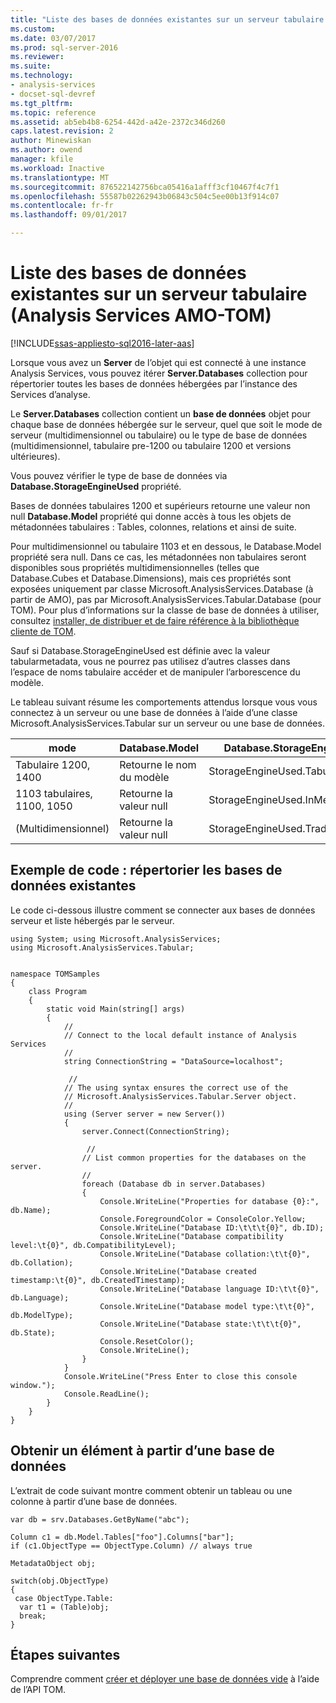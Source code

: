 ```yaml
---
title: "Liste des bases de données existantes sur un serveur tabulaire (Analysis Services AMO-TOM) | Documents Microsoft"
ms.custom: 
ms.date: 03/07/2017
ms.prod: sql-server-2016
ms.reviewer: 
ms.suite: 
ms.technology:
- analysis-services
- docset-sql-devref
ms.tgt_pltfrm: 
ms.topic: reference
ms.assetid: ab5eb4b8-6254-442d-a42e-2372c346d260
caps.latest.revision: 2
author: Minewiskan
ms.author: owend
manager: kfile
ms.workload: Inactive
ms.translationtype: MT
ms.sourcegitcommit: 876522142756bca05416a1afff3cf10467f4c7f1
ms.openlocfilehash: 55587b02262943b06843c504c5ee00b13f914c07
ms.contentlocale: fr-fr
ms.lasthandoff: 09/01/2017

---
```

# <a name="list-existing-databases-on-a-tabular-server-analysis-services-amo-tom"></a>Liste des bases de données existantes sur un serveur tabulaire (Analysis Services AMO-TOM)

[!INCLUDE[ssas-appliesto-sql2016-later-aas](../../includes/ssas-appliesto-sql2016-later-aas.md)]

Lorsque vous avez un **Server** de l’objet qui est connecté à une instance Analysis Services, vous pouvez itérer **Server.Databases** collection pour répertorier toutes les bases de données hébergées par l’instance des Services d’analyse. 

Le **Server.Databases** collection contient un **base de données** objet pour chaque base de données hébergée sur le serveur, quel que soit le mode de serveur (multidimensionnel ou tabulaire) ou le type de base de données (multidimensionnel, tabulaire pre-1200 ou tabulaire 1200 et versions ultérieures). 

Vous pouvez vérifier le type de base de données via **Database.StorageEngineUsed** propriété.  

Bases de données tabulaires 1200 et supérieurs retourne une valeur non null **Database.Model** propriété qui donne accès à tous les objets de métadonnées tabulaires : Tables, colonnes, relations et ainsi de suite.  

Pour multidimensionnel ou tabulaire 1103 et en dessous, le Database.Model propriété sera null. Dans ce cas, les métadonnées non tabulaires seront disponibles sous propriétés multidimensionnelles (telles que Database.Cubes et Database.Dimensions), mais ces propriétés sont exposées uniquement par classe Microsoft.AnalysisServices.Database (à partir de AMO), pas par Microsoft.AnalysisServices.Tabular.Database (pour TOM). Pour plus d’informations sur la classe de base de données à utiliser, consultez [installer, de distribuer et de faire référence à la bibliothèque cliente de TOM](../../analysis-services/tabular-model-programming-compatibility-level-1200/install-distribute-and-reference-the-tabular-object-model.md).

Sauf si Database.StorageEngineUsed est définie avec la valeur tabularmetadata, vous ne pourrez pas utilisez d’autres classes dans l’espace de noms tabulaire accéder et de manipuler l’arborescence du modèle. 

Le tableau suivant résume les comportements attendus lorsque vous vous connectez à un serveur ou une base de données à l’aide d’une classe Microsoft.AnalysisServices.Tabular sur un serveur ou une base de données. 

mode | Database.Model | Database.StorageEngineUsed
-----|----------------|---------------------------
Tabulaire 1200, 1400 | Retourne le nom du modèle| StorageEngineUsed.TabularMetadata 
1103 tabulaires, 1100, 1050 | Retourne la valeur null | StorageEngineUsed.InMemory 
(Multidimensionnel) | Retourne la valeur null | StorageEngineUsed.Traditional 

## <a name="code-example-list-existing-databases"></a>Exemple de code : répertorier les bases de données existantes

Le code ci-dessous illustre comment se connecter aux bases de données serveur et liste hébergés par le serveur. 

```
using System; using Microsoft.AnalysisServices; 
using Microsoft.AnalysisServices.Tabular; 

 
namespace TOMSamples 
{ 
    class Program 
    { 
        static void Main(string[] args) 
        { 
            // 
            // Connect to the local default instance of Analysis Services 
            // 
            string ConnectionString = "DataSource=localhost"; 

             // 
            // The using syntax ensures the correct use of the 
            // Microsoft.AnalysisServices.Tabular.Server object. 
            // 
            using (Server server = new Server()) 
            { 
                server.Connect(ConnectionString); 

                 // 
                // List common properties for the databases on the server. 
                // 
                foreach (Database db in server.Databases) 
                { 
                    Console.WriteLine("Properties for database {0}:", db.Name); 
                    Console.ForegroundColor = ConsoleColor.Yellow; 
                    Console.WriteLine("Database ID:\t\t\t{0}", db.ID); 
                    Console.WriteLine("Database compatibility level:\t{0}", db.CompatibilityLevel); 
                    Console.WriteLine("Database collation:\t\t{0}", db.Collation); 
                    Console.WriteLine("Database created timestamp:\t{0}", db.CreatedTimestamp); 
                    Console.WriteLine("Database language ID:\t\t{0}", db.Language); 
                    Console.WriteLine("Database model type:\t\t{0}", db.ModelType); 
                    Console.WriteLine("Database state:\t\t\t{0}", db.State); 
                    Console.ResetColor(); 
                    Console.WriteLine(); 
                } 
            } 
            Console.WriteLine("Press Enter to close this console window."); 
            Console.ReadLine(); 
        } 
    } 
} 
```


## <a name="get-an-item-from-a-database"></a>Obtenir un élément à partir d’une base de données 

L’extrait de code suivant montre comment obtenir un tableau ou une colonne à partir d’une base de données. 


```
var db = srv.Databases.GetByName("abc"); 

Column c1 = db.Model.Tables["foo"].Columns["bar"]; 
if (c1.ObjectType == ObjectType.Column) // always true 

MetadataObject obj; 

switch(obj.ObjectType) 
{ 
 case ObjectType.Table: 
  var t1 = (Table)obj; 
  break; 
} 
```

## <a name="next-steps"></a>Étapes suivantes

Comprendre comment [créer et déployer une base de données vide](../../analysis-services/tabular-model-programming-compatibility-level-1200/create-and-deploy-an-empty-database-analysis-services-amo-tom.md) à l’aide de l’API TOM.


